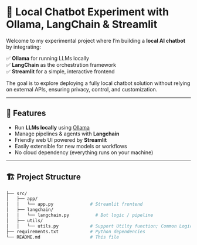 # 🤖 Local Chatbot Experiment with Ollama, LangChain & Streamlit

Welcome to my experimental project where I’m building a **local AI chatbot** by integrating:

✅ **Ollama** for running LLMs locally  
✅ **LangChain** as the orchestration framework  
✅ **Streamlit** for a simple, interactive frontend

The goal is to explore deploying a fully local chatbot solution without relying on external APIs, ensuring privacy, control, and customization.

---

## 🚀 Features

- Run **LLMs locally** using [Ollama](https://ollama.com/)
- Manage pipelines & agents with **Langchain**
- Friendly web UI powered by **Streamlit**
- Easily extensible for new models or workflows
- No cloud dependency (everything runs on your machine)

---

## 🏗️ Project Structure


```bash
├── src/
│   ├── app/
│   │   └── app.py              # Streamlit frontend
│   ├── langchain/
│   │   └── langchain.py          # Bot logic / pipeline
│   ├── utils/
│   │   └── utils.py            # Support Utilty function; Common Logics
├── requirements.txt            # Python dependencies
└── README.md                   # This file